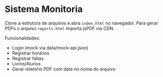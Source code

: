 # Sistema Monitoria

Clone a estrutura de arquivos e abra `index.html` no navegador. Para gerar PDFs o arquivo `reports.html` importa jsPDF via CDN.

Funcionalidades:
- Login (mock via data/mock-api.json)
- Registrar horários
- Registrar faltas
- Livros/Alunos
- Gerar relatório PDF com data no nome do arquivo
